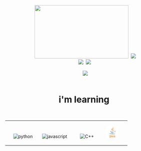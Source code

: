 <div id="header" align="center"> 
  <img src="https://i.pinimg.com/originals/2e/e8/8b/2ee88bf78e4f76001f59bad5e91a6a03.gif" width="300" height="170"/> 
  <img src="https://github-readme-stats.vercel.app/api?username=prxsperity&show_icons=true&line_height=33&count_private=true&theme=dark" height="170"a />
</div>
<div id="header" align="center"> 
  <img src="https://github-readme-stats.vercel.app/api/top-langs/?username=prxsperity&&hide=cmake&langs_count=15&line_height=60&theme=dark" height="170" /> 
  <img src="https://github-readme-streak-stats.herokuapp.com/?user=prxsperity&theme=dark" height="170"/> 
  <br><br> 
  <img src="https://komarev.com/ghpvc/?username=prxsperity&color=orange" />
</div>
<table> 
  <h1 style="text-align:center;">i'm learning</h1>
  <tr>   
    <td>  
      <div >    
        <img src="https://img.icons8.com/color/128/000000/python.png" alt="python" width="50" height="50" />&nbsp;&nbsp;     
        <img src="https://img.icons8.com/color/128/000000/javascript.png" alt="javascript" width="50" height="50" />&nbsp;&nbsp;&nbsp;       
        <img src="https://brandslogos.com/wp-content/uploads/images/c-logo.png" alt="C++" width="50" height="50" />&nbsp;&nbsp;&nbsp;       
        <img src="https://raw.githubusercontent.com/github/explore/5b3600551e122a3277c2c5368af2ad5725ffa9a1/topics/java/java.png" alt="java" width="36" height="36"/>      
      </div>  
    </td> 
  </tr>
</table>

